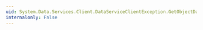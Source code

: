 ```yaml
---
uid: System.Data.Services.Client.DataServiceClientException.GetObjectData(System.Runtime.Serialization.SerializationInfo,System.Runtime.Serialization.StreamingContext)
internalonly: False
---
```

